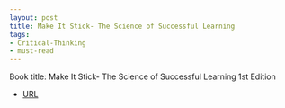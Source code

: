 ```yaml
---
layout: post
title: Make It Stick- The Science of Successful Learning 
tags:
- Critical-Thinking
- must-read
---
```



Book title: Make It Stick- The Science of Successful Learning 1st Edition

   
- [URL](https://www.amazon.com/Make-Stick-Science-Successful-Learning/dp/0674729013)

